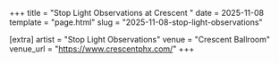 +++
title = "Stop Light Observations at Crescent "
date = 2025-11-08
template = "page.html"
slug = "2025-11-08-stop-light-observations"

[extra]
artist = "Stop Light Observations"
venue = "Crescent Ballroom"
venue_url = "https://www.crescentphx.com/"
+++
